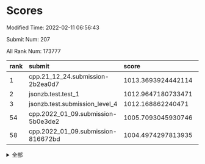# Scores

Modified Time: 2022-02-11 06:56:43

Submit Num: 207

All Rank Num: 173777

| rank |               submit               |       score        |       sigma        | pk_num |
| :--- | :--------------------------------- | :----------------- | :----------------- | :----- |
| 1    | cpp.21_12_24.submission-2b2ea0d7   | 1013.3693924442114 | 0.7832992497529822 | 3358   |
| 2    | jsonzb.test.test_1                 | 1012.9647180733471 | 0.8283017793535598 | 3363   |
| 3    | jsonzb.test.submission_level_4     | 1012.168862240471  | 0.7993696583906174 | 3359   |
| 54   | cpp.2022_01_09.submission-5b0e3de2 | 1005.7093045930746 | 0.7124783489221289 | 3361   |
| 58   | cpp.2022_01_09.submission-816672bd | 1004.4974297813935 | 0.7158579807118272 | 3355   |


<details>
<summary>全部</summary>

| rank |                 submit                 |       score        |       sigma        | pk_num |
| :--- | :------------------------------------- | :----------------- | :----------------- | :----- |
| 1    | cpp.21_12_24.submission-2b2ea0d7       | 1013.3693924442114 | 0.7832992497529822 | 3358   |
| 2    | jsonzb.test.test_1                     | 1012.9647180733471 | 0.8283017793535598 | 3363   |
| 3    | jsonzb.test.submission_level_4         | 1012.168862240471  | 0.7993696583906174 | 3359   |
| 4    | gobigger.level_3.submission_level_3_10 | 1012.0477713645212 | 0.7990089609437665 | 3359   |
| 5    | gobigger.level_3.submission_level_3_46 | 1011.5643681768466 | 0.7645557153979811 | 3358   |
| 6    | gobigger.level_3.submission_level_3_5  | 1011.0653794999066 | 0.7608581753336142 | 3360   |
| 7    | gobigger.level_3.submission_level_3_16 | 1010.9103878871133 | 0.7640487039559054 | 3362   |
| 8    | gobigger.level_3.submission_level_3_1  | 1010.894298540776  | 0.7960518377059654 | 3356   |
| 9    | gobigger.level_3.submission_level_3_22 | 1010.8484837205987 | 0.7723591463284353 | 3355   |
| 10   | gobigger.level_3.submission_level_3_45 | 1010.8398608621286 | 0.7697314745689161 | 3354   |
| 11   | gobigger.level_3.submission_level_3_13 | 1010.7569515311473 | 0.7458891200131232 | 3353   |
| 12   | gobigger.level_3.submission_level_3_28 | 1010.679364755479  | 0.7826585149413989 | 3358   |
| 13   | gobigger.level_3.submission_level_3_36 | 1010.6502763119254 | 0.7563148390094595 | 3358   |
| 14   | gobigger.level_3.submission_level_3_48 | 1010.644764172861  | 0.7431392417854047 | 3359   |
| 15   | gobigger.level_3.submission_level_3_40 | 1010.5691051724675 | 0.7569143292837771 | 3357   |
| 16   | gobigger.level_3.submission_level_3_17 | 1010.505073398649  | 0.759995087702081  | 3357   |
| 17   | gobigger.level_3.submission_level_3_42 | 1010.4824679743292 | 0.7714648681243731 | 3362   |
| 18   | gobigger.level_3.submission_level_3_11 | 1010.313863916424  | 0.7591819670134358 | 3362   |
| 19   | gobigger.level_3.submission_level_3_19 | 1010.292770157783  | 0.7583282450958427 | 3361   |
| 20   | gobigger.level_3.submission_level_3_20 | 1010.282743793221  | 0.7936648515554973 | 3359   |
| 21   | gobigger.level_3.submission_level_3_34 | 1010.2812493710635 | 0.7608825183033863 | 3354   |
| 22   | gobigger.level_3.submission_level_3_8  | 1010.2197779414896 | 0.7596783204045185 | 3356   |
| 23   | gobigger.level_3.submission_level_3_29 | 1010.193163051437  | 0.7482911688373602 | 3356   |
| 24   | gobigger.level_3.submission_level_3_23 | 1010.1904932407608 | 0.7731255324976377 | 3358   |
| 25   | gobigger.level_3.submission_level_3_32 | 1010.1405739304827 | 0.7590466031196315 | 3356   |
| 26   | gobigger.level_3.submission_level_3_43 | 1010.0593899507936 | 0.7585511715236514 | 3360   |
| 27   | gobigger.level_3.submission_level_3_41 | 1010.0407773571285 | 0.7511000988717912 | 3358   |
| 28   | gobigger.level_3.submission_level_3_37 | 1010.0158534146644 | 0.7444451214253157 | 3353   |
| 29   | gobigger.level_3.submission_level_3_25 | 1009.9568461305668 | 0.7544248428532534 | 3356   |
| 30   | gobigger.level_3.submission_level_3_38 | 1009.932535510334  | 0.7613328196586471 | 3361   |
| 31   | gobigger.level_3.submission_level_3_15 | 1009.888136350755  | 0.7725595268642977 | 3363   |
| 32   | gobigger.level_3.submission_level_3_9  | 1009.8209808587886 | 0.7463399391536568 | 3357   |
| 33   | gobigger.level_3.submission_level_3_27 | 1009.7597679836357 | 0.7631476966956042 | 3358   |
| 34   | gobigger.level_3.submission_level_3_31 | 1009.71178354201   | 0.7433701978479021 | 3357   |
| 35   | gobigger.level_3.submission_level_3_12 | 1009.7027090946335 | 0.7399058757669877 | 3354   |
| 36   | gobigger.level_3.submission_level_3_2  | 1009.698713718474  | 0.761964602579837  | 3358   |
| 37   | gobigger.level_3.submission_level_3_14 | 1009.6602818215222 | 0.7518513297908911 | 3355   |
| 38   | gobigger.level_3.submission_level_3_39 | 1009.6446127337972 | 0.7709544188580976 | 3355   |
| 39   | gobigger.level_3.submission_level_3_18 | 1009.5927746616213 | 0.7584502385916254 | 3355   |
| 40   | gobigger.level_3.submission_level_3_7  | 1009.5551482327994 | 0.7694038304416296 | 3361   |
| 41   | gobigger.level_3.submission_level_3_0  | 1009.545459720409  | 0.7578257979997852 | 3356   |
| 42   | gobigger.level_3.submission_level_3_6  | 1009.5386250753853 | 0.7582461426350005 | 3361   |
| 43   | gobigger.level_3.submission_level_3_3  | 1009.5285562122581 | 0.7475072836462314 | 3361   |
| 44   | gobigger.level_3.submission_level_3_47 | 1009.5171257040342 | 0.7622071909909758 | 3356   |
| 45   | gobigger.level_3.submission_level_3_49 | 1009.3777585851335 | 0.7435830111143322 | 3360   |
| 46   | gobigger.level_3.submission_level_3_44 | 1009.2244064435607 | 0.7411003394053134 | 3355   |
| 47   | gobigger.level_3.submission_level_3_35 | 1009.2093954555982 | 0.7409687901309245 | 3357   |
| 48   | gobigger.level_3.submission_level_3_26 | 1009.1683940908558 | 0.749621378399356  | 3352   |
| 49   | gobigger.level_3.submission_level_3_4  | 1009.1070580221349 | 0.7661589983665947 | 3359   |
| 50   | gobigger.level_3.submission_level_3_33 | 1008.8464938334707 | 0.7603258335147063 | 3355   |
| 51   | gobigger.level_3.submission_level_3_21 | 1008.8245833269904 | 0.7541329779721682 | 3360   |
| 52   | gobigger.level_3.submission_level_3_24 | 1008.5449741482018 | 0.7465180710896359 | 3357   |
| 53   | gobigger.level_3.submission_level_3_30 | 1008.2384404991635 | 0.7415264498174295 | 3358   |
| 54   | cpp.2022_01_09.submission-5b0e3de2     | 1005.7093045930746 | 0.7124783489221289 | 3361   |
| 55   | gobigger.level_1.submission_level_1_20 | 1004.7501758564933 | 0.7249326430917906 | 3360   |
| 56   | gobigger.level_1.submission_level_1_21 | 1004.6652368334669 | 0.7126447802619363 | 3358   |
| 57   | gobigger.level_1.submission_level_1_47 | 1004.5641934076681 | 0.7179423136317463 | 3354   |
| 58   | cpp.2022_01_09.submission-816672bd     | 1004.4974297813935 | 0.7158579807118272 | 3355   |
| 59   | gobigger.level_1.submission_level_1_10 | 1004.4161420098134 | 0.7177368762706989 | 3359   |
| 60   | gobigger.level_1.submission_level_1_26 | 1004.2689534578396 | 0.7285164768508002 | 3357   |
| 61   | gobigger.level_1.submission_level_1_15 | 1004.2318914810587 | 0.714138318366178  | 3357   |
| 62   | gobigger.level_1.submission_level_1_39 | 1004.0444309262836 | 0.7259932451536908 | 3359   |
| 63   | gobigger.level_1.submission_level_1_2  | 1003.9635125937192 | 0.7067667510913943 | 3357   |
| 64   | gobigger.level_1.submission_level_1_36 | 1003.9384090816184 | 0.706361448975396  | 3358   |
| 65   | gobigger.level_1.submission_level_1_31 | 1003.7976709347555 | 0.7116528436333108 | 3360   |
| 66   | gobigger.level_1.submission_level_1_42 | 1003.7346342881467 | 0.7118710863611288 | 3358   |
| 67   | gobigger.level_1.submission_level_1_30 | 1003.6647628902736 | 0.7192110684069203 | 3356   |
| 68   | gobigger.level_1.submission_level_1_1  | 1003.6485069075096 | 0.7132311141438427 | 3358   |
| 69   | gobigger.level_1.submission_level_1_34 | 1003.5656355682936 | 0.7144959666426283 | 3359   |
| 70   | gobigger.level_1.submission_level_1_4  | 1003.5486444395618 | 0.7200042234566649 | 3360   |
| 71   | gobigger.level_1.submission_level_1_5  | 1003.5414363255463 | 0.7153298821699312 | 3361   |
| 72   | gobigger.level_1.submission_level_1_0  | 1003.4953043396597 | 0.7153414730729378 | 3354   |
| 73   | gobigger.level_1.submission_level_1_23 | 1003.4522665556154 | 0.7048886314222521 | 3359   |
| 74   | gobigger.level_1.submission_level_1_33 | 1003.399084724579  | 0.7140520113765223 | 3361   |
| 75   | gobigger.level_1.submission_level_1_27 | 1003.3928727454262 | 0.717454383052321  | 3357   |
| 76   | gobigger.level_1.submission_level_1_35 | 1003.2983545364507 | 0.7285902061811397 | 3356   |
| 77   | gobigger.level_1.submission_level_1_46 | 1003.2112363916826 | 0.7204591140235154 | 3363   |
| 78   | gobigger.level_1.submission_level_1_37 | 1003.1992595680327 | 0.7122724270040037 | 3354   |
| 79   | gobigger.level_1.submission_level_1_32 | 1003.1982212003309 | 0.71442468631775   | 3362   |
| 80   | gobigger.level_1.submission_level_1_9  | 1003.1883619064564 | 0.7175112047539645 | 3353   |
| 81   | gobigger.level_1.submission_level_1_41 | 1003.1294255248754 | 0.7106763405317711 | 3358   |
| 82   | gobigger.level_1.submission_level_1_14 | 1003.0533523210771 | 0.7089152230110041 | 3359   |
| 83   | gobigger.level_1.submission_level_1_38 | 1003.0525728499193 | 0.7215983205586544 | 3361   |
| 84   | gobigger.level_1.submission_level_1_11 | 1003.0487519532226 | 0.7105990220996847 | 3361   |
| 85   | gobigger.level_1.submission_level_1_6  | 1003.0290150557579 | 0.718271096366419  | 3357   |
| 86   | gobigger.level_1.submission_level_1_45 | 1003.0150089286308 | 0.7273359193830795 | 3355   |
| 87   | gobigger.level_1.submission_level_1_43 | 1003.0124879330839 | 0.7244549844485357 | 3356   |
| 88   | gobigger.level_1.submission_level_1_48 | 1002.983871905769  | 0.7224058526953748 | 3355   |
| 89   | gobigger.level_1.submission_level_1_40 | 1002.9638077031157 | 0.7171819389020896 | 3357   |
| 90   | gobigger.level_1.submission_level_1_44 | 1002.9358031569145 | 0.7194896971686857 | 3361   |
| 91   | gobigger.level_1.submission_level_1_16 | 1002.8137071627195 | 0.7100252979714484 | 3362   |
| 92   | gobigger.level_1.submission_level_1_22 | 1002.7906581576352 | 0.7232881472953082 | 3355   |
| 93   | gobigger.level_1.submission_level_1_13 | 1002.787683030916  | 0.7160393800914575 | 3356   |
| 94   | gobigger.level_1.submission_level_1_29 | 1002.751890692182  | 0.7218030903010971 | 3360   |
| 95   | gobigger.level_1.submission_level_1_24 | 1002.6700663062868 | 0.7073019436353891 | 3358   |
| 96   | gobigger.level_1.submission_level_1_17 | 1002.6479544388314 | 0.7031795827861584 | 3361   |
| 97   | gobigger.level_1.submission_level_1_25 | 1002.4871358286417 | 0.7166822042959179 | 3362   |
| 98   | gobigger.level_1.submission_level_1_12 | 1002.3711103058021 | 0.7112432044075313 | 3358   |
| 99   | gobigger.level_1.submission_level_1_49 | 1002.3357379213238 | 0.7112107150258798 | 3359   |
| 100  | gobigger.level_1.submission_level_1_3  | 1002.3016184044585 | 0.7134389868097675 | 3353   |
| 101  | gobigger.level_1.submission_level_1_8  | 1002.2579860964972 | 0.720766669131253  | 3358   |
| 102  | gobigger.level_1.submission_level_1_19 | 1002.2299760153652 | 0.708585616436547  | 3354   |
| 103  | gobigger.level_1.submission_level_1_28 | 1002.1609141726645 | 0.713372345177581  | 3364   |
| 104  | gobigger.level_1.submission_level_1_7  | 1001.881231320264  | 0.7140571344156853 | 3361   |
| 105  | gobigger.level_1.submission_level_1_18 | 1001.7103436159354 | 0.7165264568794415 | 3355   |
| 106  | gobigger.random.submission_random_6    | 997.0151274480204  | 0.7228599214092907 | 3356   |
| 107  | gobigger.random.submission_random_23   | 996.8470372889753  | 0.6983522503368887 | 3356   |
| 108  | gobigger.random.submission_random_40   | 996.7262383125068  | 0.7056608765325563 | 3352   |
| 109  | gobigger.random.submission_random_16   | 996.6560917361314  | 0.7045826754418918 | 3357   |
| 110  | gobigger.random.submission_random_26   | 996.6103920372803  | 0.7043183113655277 | 3357   |
| 111  | gobigger.random.submission_random_48   | 996.5617130937324  | 0.7166117430170275 | 3360   |
| 112  | gobigger.random.submission_random_18   | 996.537032980505   | 0.7166274721051773 | 3358   |
| 113  | gobigger.random.submission_random_7    | 996.5247931021925  | 0.7154112280319064 | 3358   |
| 114  | gobigger.random.submission_random_31   | 996.498069211922   | 0.7226909196915416 | 3360   |
| 115  | gobigger.random.submission_random_29   | 996.4477642396851  | 0.7041260155158896 | 3356   |
| 116  | gobigger.random.submission_random_30   | 996.447063793114   | 0.7188064760604839 | 3357   |
| 117  | gobigger.random.submission_random_12   | 996.3983314214336  | 0.7019666625771576 | 3359   |
| 118  | gobigger.random.submission_random_32   | 996.3916248564041  | 0.7043260555408338 | 3360   |
| 119  | gobigger.random.submission_random_24   | 996.326447478409   | 0.7168984397213427 | 3356   |
| 120  | gobigger.random.submission_random_42   | 996.3169396721106  | 0.7137522294308909 | 3361   |
| 121  | gobigger.random.submission_random_35   | 996.240060158931   | 0.7069538147795769 | 3359   |
| 122  | gobigger.random.submission_random_45   | 996.1802152135913  | 0.7085616232632824 | 3357   |
| 123  | gobigger.random.submission_random_3    | 996.1688824552042  | 0.7135704415116277 | 3357   |
| 124  | gobigger.random.submission_random_2    | 996.1428964501381  | 0.7157195479718284 | 3353   |
| 125  | gobigger.random.submission_random_21   | 996.1351880942439  | 0.7094076277290371 | 3357   |
| 126  | gobigger.random.submission_random_8    | 996.0627013011164  | 0.7180996430707046 | 3358   |
| 127  | gobigger.random.submission_random_36   | 996.050416121182   | 0.7155439541483215 | 3359   |
| 128  | gobigger.random.submission_random_25   | 996.0046538307065  | 0.7107471449280889 | 3357   |
| 129  | gobigger.random.submission_random_1    | 995.8728696311841  | 0.719814444186718  | 3359   |
| 130  | gobigger.random.submission_random_43   | 995.8672755677226  | 0.721358914321716  | 3356   |
| 131  | gobigger.random.submission_random_28   | 995.8447006895625  | 0.6992526350312819 | 3355   |
| 132  | gobigger.random.submission_random_27   | 995.7909956746454  | 0.7042569892911286 | 3359   |
| 133  | gobigger.random.submission_random_39   | 995.7713796729983  | 0.7156462349365608 | 3359   |
| 134  | gobigger.random.submission_random_19   | 995.743331013681   | 0.7024850007103215 | 3359   |
| 135  | gobigger.random.submission_random_10   | 995.6996723627398  | 0.7138994470220144 | 3363   |
| 136  | gobigger.random.submission_random_22   | 995.6918958126737  | 0.7078892137270569 | 3360   |
| 137  | gobigger.random.submission_random_38   | 995.6787278144327  | 0.7152132189776648 | 3361   |
| 138  | gobigger.random.submission_random_9    | 995.6757106095708  | 0.7147098342041476 | 3357   |
| 139  | gobigger.random.submission_random_46   | 995.662330811933   | 0.706253313568095  | 3354   |
| 140  | gobigger.random.submission_random_14   | 995.6226037691916  | 0.7161740161822631 | 3361   |
| 141  | gobigger.random.submission_random_44   | 995.6115890635939  | 0.7222446088997606 | 3355   |
| 142  | gobigger.random.submission_random_33   | 995.5745958058334  | 0.6984380954874659 | 3356   |
| 143  | gobigger.random.submission_random_13   | 995.5690652779624  | 0.7059008426314501 | 3357   |
| 144  | gobigger.random.submission_random_4    | 995.4998778970696  | 0.7200700524230809 | 3358   |
| 145  | gobigger.random.submission_random_5    | 995.4589637814998  | 0.7111056465520663 | 3355   |
| 146  | gobigger.random.submission_random_34   | 995.4417421513473  | 0.7098003536177889 | 3363   |
| 147  | gobigger.random.submission_random_0    | 995.3975213906441  | 0.7134099703484796 | 3359   |
| 148  | gobigger.random.submission_random_49   | 995.2763263729454  | 0.718152118337977  | 3361   |
| 149  | gobigger.random.submission_random_20   | 995.2368714905035  | 0.7137870235479463 | 3357   |
| 150  | gobigger.random.submission_random_47   | 995.0462773297245  | 0.7069931430605741 | 3362   |
| 151  | gobigger.random.submission_random_17   | 994.996082198636   | 0.7041184703103884 | 3358   |
| 152  | gobigger.random.submission_random_41   | 994.9045878367764  | 0.7088923296065415 | 3357   |
| 153  | gobigger.random.submission_random_37   | 994.8233479763289  | 0.7117734843621775 | 3358   |
| 154  | gobigger.random.submission_random_15   | 994.6421479944663  | 0.7086988796705598 | 3354   |
| 155  | gobigger.random.submission_random_11   | 994.5751280205207  | 0.7234667914857328 | 3358   |
| 156  | gobigger.level_2.submission_level_2_13 | 993.5962161052972  | 0.7249122020213778 | 3358   |
| 157  | gobigger.level_2.submission_level_2_31 | 993.5445734907287  | 0.7300758784159496 | 3358   |
| 158  | gobigger.level_2.submission_level_2_2  | 993.2389784298256  | 0.7364461921649721 | 3358   |
| 159  | gobigger.level_2.submission_level_2_21 | 993.1678267630866  | 0.7352452997377086 | 3359   |
| 160  | gobigger.level_2.submission_level_2_22 | 993.0666219681898  | 0.7350329778445095 | 3365   |
| 161  | gobigger.level_2.submission_level_2_48 | 993.0544644826023  | 0.733699266887055  | 3360   |
| 162  | gobigger.level_2.submission_level_2_43 | 993.0456370883218  | 0.7290006480318035 | 3357   |
| 163  | gobigger.level_2.submission_level_2_8  | 992.9560006024085  | 0.7318777646918379 | 3353   |
| 164  | gobigger.level_2.submission_level_2_27 | 992.911963937746   | 0.7416493425100852 | 3355   |
| 165  | gobigger.level_2.submission_level_2_30 | 992.8352301589421  | 0.7417936636684924 | 3360   |
| 166  | gobigger.level_2.submission_level_2_20 | 992.8182995682486  | 0.7279072885403751 | 3358   |
| 167  | gobigger.level_2.submission_level_2_17 | 992.74679759286    | 0.7407974114129543 | 3359   |
| 168  | gobigger.level_2.submission_level_2_35 | 992.6496853594981  | 0.7345057674090972 | 3361   |
| 169  | gobigger.level_2.submission_level_2_6  | 992.6221354260977  | 0.7353197627128631 | 3354   |
| 170  | gobigger.level_2.submission_level_2_49 | 992.5386512668956  | 0.7317647627379292 | 3360   |
| 171  | gobigger.level_2.submission_level_2_14 | 992.5305810606517  | 0.7315169029606832 | 3357   |
| 172  | gobigger.level_2.submission_level_2_15 | 992.4263924896723  | 0.7514265202801363 | 3358   |
| 173  | gobigger.level_2.submission_level_2_42 | 992.3992901137487  | 0.755724055600087  | 3358   |
| 174  | gobigger.level_2.submission_level_2_9  | 992.3162256175102  | 0.7431286859166311 | 3357   |
| 175  | gobigger.level_2.submission_level_2_4  | 992.2015951459127  | 0.747184550337107  | 3358   |
| 176  | gobigger.level_2.submission_level_2_10 | 992.1670549133523  | 0.7548294171870981 | 3361   |
| 177  | gobigger.level_2.submission_level_2_37 | 992.0965655231089  | 0.7581655804061772 | 3356   |
| 178  | gobigger.level_2.submission_level_2_1  | 992.0914329151213  | 0.7370899054105596 | 3357   |
| 179  | gobigger.level_2.submission_level_2_18 | 992.0710670356642  | 0.744358273822098  | 3360   |
| 180  | gobigger.level_2.submission_level_2_39 | 992.0425641381546  | 0.7492721644844682 | 3357   |
| 181  | gobigger.level_2.submission_level_2_32 | 992.0386597383532  | 0.7530857616357634 | 3355   |
| 182  | gobigger.level_2.submission_level_2_45 | 992.0224246680498  | 0.7374512410715568 | 3358   |
| 183  | gobigger.level_2.submission_level_2_44 | 991.9719406024861  | 0.7586787318613882 | 3358   |
| 184  | gobigger.level_2.submission_level_2_24 | 991.967898197452   | 0.7450929867092719 | 3360   |
| 185  | gobigger.level_2.submission_level_2_47 | 991.9262304692638  | 0.737240634753411  | 3362   |
| 186  | gobigger.level_2.submission_level_2_25 | 991.8765439025467  | 0.7834932297800703 | 3360   |
| 187  | gobigger.level_2.submission_level_2_23 | 991.8360932634569  | 0.7460098655212108 | 3361   |
| 188  | gobigger.level_2.submission_level_2_19 | 991.8167466215581  | 0.7644015959445419 | 3362   |
| 189  | gobigger.level_2.submission_level_2_0  | 991.8050067570869  | 0.7475999060436854 | 3356   |
| 190  | gobigger.level_2.submission_level_2_29 | 991.6250683070951  | 0.7523089523918509 | 3358   |
| 191  | gobigger.level_2.submission_level_2_11 | 991.5747219827917  | 0.7348277247650907 | 3357   |
| 192  | gobigger.level_2.submission_level_2_41 | 991.5492440713755  | 0.7546280217516214 | 3360   |
| 193  | gobigger.level_2.submission_level_2_38 | 991.5043897835068  | 0.7379304204182697 | 3362   |
| 194  | gobigger.level_2.submission_level_2_36 | 991.4923553112172  | 0.7339589690290315 | 3357   |
| 195  | gobigger.level_2.submission_level_2_46 | 991.457875377045   | 0.726143687921821  | 3359   |
| 196  | gobigger.level_2.submission_level_2_12 | 991.2113563862994  | 0.7485550178505359 | 3356   |
| 197  | gobigger.level_2.submission_level_2_5  | 991.1996846970699  | 0.7576543074903747 | 3356   |
| 198  | gobigger.level_2.submission_level_2_34 | 991.1825885492777  | 0.7947114528137401 | 3361   |
| 199  | gobigger.level_2.submission_level_2_33 | 991.1558836391258  | 0.772946835146926  | 3355   |
| 200  | gobigger.level_2.submission_level_2_26 | 991.0937898428011  | 0.7574508215553167 | 3360   |
| 201  | gobigger.level_2.submission_level_2_28 | 991.0934190778484  | 0.7509058098705901 | 3362   |
| 202  | gobigger.level_2.submission_level_2_7  | 990.9921522071072  | 0.7459973352957662 | 3358   |
| 203  | gobigger.level_2.submission_level_2_40 | 990.9049582282544  | 0.7581353308680268 | 3360   |
| 204  | gobigger.level_2.submission_level_2_3  | 990.5778362354332  | 0.7567442908785781 | 3358   |
| 205  | gobigger.level_2.submission_level_2_16 | 990.0107187403856  | 0.7634152105130412 | 3355   |
| 206  | gobigger.none.submission_none_0        | 978.2172554976205  | 1.22862947993045   | 3358   |
| 207  | gobigger.none.submission_none_1        | 977.9455497976863  | 1.23354624914619   | 3362   |

</details>